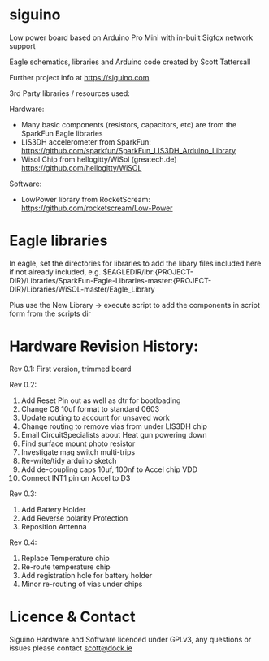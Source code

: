 # siguino
Low power board based on Arduino Pro Mini with in-built Sigfox network support

Eagle schematics, libraries and Arduino code created by Scott Tattersall

Further project info at https://siguino.com

3rd Party libraries / resources used:

Hardware:
- Many basic components (resistors, capacitors, etc) are from the SparkFun Eagle libraries
- LIS3DH accelerometer from SparkFun: https://github.com/sparkfun/SparkFun_LIS3DH_Arduino_Library
- Wisol Chip from hellogitty/WiSol (greatech.de) https://github.com/hellogitty/WiSOL

Software:
- LowPower library from RocketScream: https://github.com/rocketscream/Low-Power

# Eagle libraries
In eagle, set the directories for libraries to add the libary files included here if not already included, e.g.
$EAGLEDIR/lbr:{PROJECT-DIR}/Libraries/SparkFun-Eagle-Libraries-master:{PROJECT-DIR}/Libraries/WiSOL-master/Eagle_Library

Plus use the New Library -> execute script to add the components in script form from the scripts dir

# Hardware Revision History:

Rev 0.1: First version, trimmed board

Rev 0.2:
1) Add Reset Pin out as well as dtr for bootloading
2) Change C8 10uf format to standard 0603
3) Update routing to account for unsaved work
4) Change routing to remove vias from under LIS3DH chip
5) Email CircuitSpecialists about Heat gun powering down
6) Find surface mount photo resistor
7) Investigate mag switch multi-trips
8) Re-write/tidy arduino sketch
9) Add de-coupling caps 10uf, 100nf to Accel chip VDD
10) Connect INT1 pin on Accel to D3

Rev 0.3:
1) Add Battery Holder
2) Add Reverse polarity Protection
3) Reposition Antenna

Rev 0.4:
1) Replace Temperature chip
2) Re-route temperature chip
3) Add registration hole for battery holder
4) Minor re-routing of vias under chips

# Licence & Contact

Siguino Hardware and Software licenced under GPLv3, any questions or issues please contact scott@dock.ie
